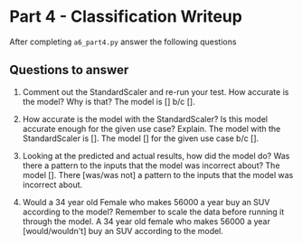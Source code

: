# Part 4 - Classification Writeup

After completing `a6_part4.py` answer the following questions

## Questions to answer

1. Comment out the StandardScaler and re-run your test. How accurate is the model? Why is that?
    The model is [] b/c [].

2. How accurate is the model with the StandardScaler? Is this model accurate enough for the given use case? Explain.
    The model with the StandardScaler is []. The model [] for the given use case b/c [].

3. Looking at the predicted and actual results, how did the model do? Was there a pattern to the inputs that the model was incorrect about?
    The model []. There [was/was not] a pattern to the inputs that the model was incorrect about. 

4. Would a 34 year old Female who makes 56000 a year buy an SUV according to the model? Remember to scale the data before running it through the model.
    A 34 year old female who makes 56000 a year [would/wouldn't] buy an SUV according to the model. 

